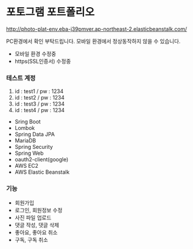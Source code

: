 # 포토그램 포트폴리오

http://photo-plat-env.eba-j39pmver.ap-northeast-2.elasticbeanstalk.com/

PC환경에서 확인 부탁드립니다.
모바일 환경에서 정상동작하지 않을 수 있습니다.
- 모바일 환경 수정중
- https(SSL인증서) 수정중

### 테스트 계정
1. id : test1 / pw : 1234
2. id : test2 / pw : 1234
3. id : test3 / pw : 1234
4. id : test4 / pw : 1234

- Sring Boot
- Lombok
- Spring Data JPA
- MariaDB
- Spring Security
- Spring Web
- oauth2-client(google)
- AWS EC2
- AWS Elastic Beanstalk

### 기능

- 회원가입
- 로그인, 회원정보 수정
- 사진 파일 업로드
- 댓글 작성, 댓글 삭제
- 좋아요, 좋아요 취소
- 구독, 구독 취소
